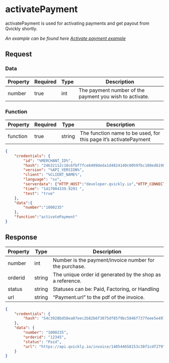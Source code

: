 # activatePayment

<include from="Snippets-PaymentAPI.md" element-id="snippet-header"></include>

activatePayment is used for activating payments and get payout from Qvickly shortly.

*An example can be found here [Activate payment example](Activate-payment.md)*

## Request

### Data
| Property | Required | Type | Description                                             |
|----------|----------|------|---------------------------------------------------------|
| number   | true     | int  | The payment number of the payment you wish to activate. |

### Function
| Property | Required  | Type   | Description                                                       |
|----------|-----------|--------|-------------------------------------------------------------------|
| function | true      | string | 	The function name to be used, for this page it’s activatePayment |

```json
{
    "credentials": {
        "id": "%MERCHANT_ID%",
        "hash": "24632112c18c6fbf7fce6409deda1d4824140c0059fbc108ed6190934c47709caffcb8f8c47fd770ab53e4637e5dac1b8679faa30a248353775dbf336a67d202",
        "version": "%API_VERSION%",
        "client": "%CLIENT_NAME%",
        "language": "sv",
        "serverdata": {"HTTP_HOST":"developer.qvickly.io","HTTP_CONNECTION":"keep-alive","HTTP_CACHE_CONTROL":"max-age=0","HTTP_ACCEPT":"text\/html,application\/xhtml+xml,application\/xml;q=0.9,image\/webp,*\/*;q=0.8","HTTP_USER_AGENT":"Mozilla\/5.0 (Macintosh; Intel Mac OS X 10_10_1) AppleWebKit\/537.36 (KHTML, like Gecko) Chrome\/39.0.2171.95 Safari\/537.36","HTTP_ACCEPT_ENCODING":"gzip, deflate, sdch","HTTP_ACCEPT_LANGUAGE":"en-US,en;q=0.8","PATH":"\/sbin:\/usr\/sbin:\/bin:\/usr\/bin","SERVER_SOFTWARE":"Apache\/2.2.26 (Amazon)","SERVER_NAME":"developer.qvickly.io","SERVER_ADDR":"172.31.22.88","SERVER_PORT":"80","REMOTE_ADDR":"2.71.114.219","REMOTE_PORT":"53241","GATEWAY_INTERFACE":"CGI\/1.1","SERVER_PROTOCOL":"HTTP\/1.1","REQUEST_METHOD":"GET","QUERY_STRING":"","REQUEST_TIME":1421313644},
        "time": "1417004339.9291 ",
        "test": "true"
    },
    "data":{
        "number":"1000235"
    },
    "function":"activatePayment"
}
```

## Response

| Property | Type   | Description                                               |
|----------|--------|-----------------------------------------------------------|
| number   | int    | Number is the payment/invoice number for the purchase.    |
| orderid  | string | The unique order id generated by the shop as a reference. |
| status   | string | Statuses can be: Paid, Factoring, or Handling             |
| url      | string | “Payment.url” to the pdf of the invoice.                  |

```json
{
    "credentials": {
        "hash": "54c3928bd58ea07eec2b82b6f3075df85f9bc5846f737feee5e497dcf96df26097258b30447df4627f97fcd4100fa86f7dbe9dd4a753da29939d34c9afae013f"
    },
    "data": {
        "number": "1000235",
        "orderid": "12345",
        "status": "Paid",
        "url": "https://api.qvickly.io/invoice/140544658153c38f1cdf279"
    }
}
```

